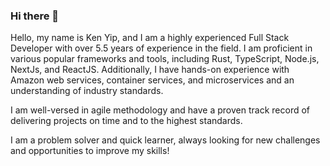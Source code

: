### Hi there 👋

Hello, my name is Ken Yip, and I am a highly experienced Full Stack Developer with over 5.5 years of experience in the field. I am proficient in various popular frameworks and tools, including Rust, TypeScript, Node.js, NextJs, and ReactJS. Additionally, I have hands-on experience with Amazon web services, container services, and microservices and an understanding of industry standards.

I am well-versed in agile methodology and have a proven track record of delivering projects on time and to the highest standards.

I am a problem solver and quick learner, always looking for new challenges and opportunities to improve my skills!
